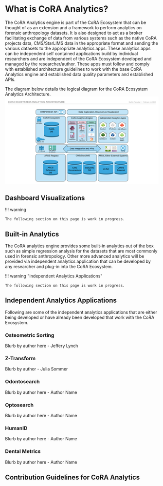 # What is CoRA Analytics?

The CoRA Analytics engine is part of the CoRA Ecosystem that can be thought of as an extension and a framework to perform analytics on forensic anthropology datasets. It is also designed to act as a broker facilitating exchange of data from various systems such as the native CoRA projects data, CMS/StarLIMS data in the appropriate format and sending the various datasets to the appropriate analytics apps. These analytics apps can be independent self contained applications build by individual researchers and are independent of the CoRA Ecosystem developed and managed by the researcher/author. These apps must follow and comply with established architecture guidelines to work with the base CoRA Analytics engine and established data quality parameters and established APIs. 

The diagram below details the logical diagram for the CoRA Ecosystem Analytics Architecture.
![CoRA Ecosystem Analytics Architecture](../assets/images/architecture/Cora-Ecosystem-Analytics-Architecture-Diagram.png)

## Dashboard Visualizations

!!! warning 

    The following section on this page is work in progress.

## Built-in Analytics
The CoRA analytics engine provides some built-in analytics out of the box such as simple regression analysis for the datasets that are most commonly used in forensic anthropology. Other more advanced analytics will be provided via independent analytics application that can be developed by any researcher and plug-in into the CoRA Ecosystem.

!!! warning "Independent Analytics Applications"

    The following section on this page is work in progress.

## Independent Analytics Applications
Following are some of the independent analytics applications that are either being developed or have already been developed that work with the CoRA Ecosystem.

### Osteometric Sorting
Blurb by author here - Jeffery Lynch

### Z-Transform
Blurb by author - Julia Sommer

### Odontosearch
Blurb by author here - Author Name

### Optosearch
Blurb by author here - Author Name

### HumanID
Blurb by author here - Author Name

### Dental Metrics
Blurb by author here - Author Name

## Contribution Guidelines for CoRA Analytics

